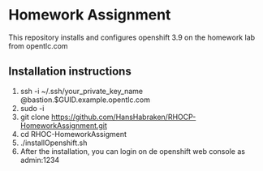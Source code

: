 # Homework Assignment
This repository installs and configures openshift 3.9 on the homework lab from opentlc.com

## Installation instructions
1. ssh -i ~/.ssh/your_private_key_name <OPENTLC Username>@bastion.$GUID.example.opentlc.com
2. sudo -i
3. git clone https://github.com/HansHabraken/RHOCP-HomeworkAssignment.git
4. cd RHOC-HomeworkAssigment
5. ./installOpenshift.sh
6. After the installation, you can login on de openshift web console as admin:1234

